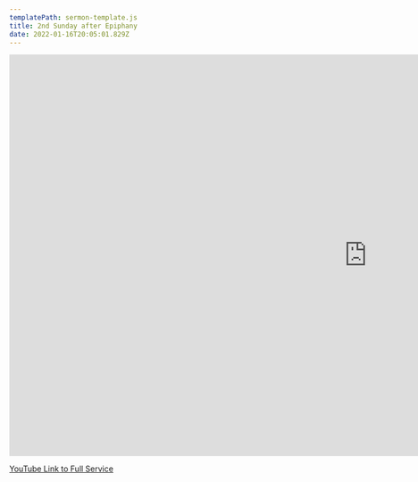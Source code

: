 ```yaml
---
templatePath: sermon-template.js
title: 2nd Sunday after Epiphany
date: 2022-01-16T20:05:01.829Z
---
```

<iframe width="1280" height="720" src="https://www.youtube.com/embed/KsfwYzV1QSk?t=1566" title="YouTube video player" frameborder="0" allow="accelerometer; autoplay; clipboard-write; encrypted-media; gyroscope; picture-in-picture" allowfullscreen></iframe>

[YouTube Link to Full Service](https://youtu.be/KsfwYzV1QSk)